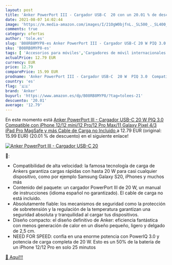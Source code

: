 ```yaml
---
layout: post
title: 'Anker PowerPort III - Cargador USB-C  20 con un 20.01 % de descuento'
date: 2021-08-07 14:02:44
image: 'https://m.media-amazon.com/images/I/21OgW0bjfnL._SL500_._SL400_.jpg'
comments: true
category: ofertas
author: 'tole.es'
slug: 'B08RB8MYP8-es Anker PowerPort III - Cargador USB-C 20 W PIQ 3.0...'
sku: 'B08RB8MYP8-es'
tags: [ 'Accesorios para móviles','Cargadores de móvil internacionales','Cargadores para móviles','Comunicación móvil y accesorios','Electrónica','anker','ipad','iphone', ]
actualPrice: 12.79 EUR
currency: EUR
price: 12.79
comparePrice: 15.99 EUR
prodname: 'Anker PowerPort III - Cargador USB-C  20 W  PIQ 3.0  Compatible con iPhone 12/12 mini/12 Pro/12 Pro Max/11  Galaxy  Pixel 4/3  iPad Pro  MagSafe  y más  Cable de Carga no Incluido '
country: 'es'
flag: '🇪🇸'
brand: 'Anker'
buyurl: 'https://www.amazon.es/dp/B08RB8MYP8/?tag=tolees-21'
descuento: '20.01'
average: '12.79'
---
```


En este momento está [Anker PowerPort III - Cargador USB-C  20 W  PIQ 3.0  Compatible con iPhone 12/12 mini/12 Pro/12 Pro Max/11  Galaxy  Pixel 4/3  iPad Pro  MagSafe  y más  Cable de Carga no Incluido ](https://www.amazon.es/dp/B08RB8MYP8/?tag=tolees-21) a 12.79 EUR (original: 15.99 EUR) (20.01 %  de descuento) en el siguiente enlace!

[![Anker PowerPort III - Cargador USB-C  20](https://m.media-amazon.com/images/I/21OgW0bjfnL._SL500_._SL400_.jpg)](https://www.amazon.es/dp/B08RB8MYP8/?tag=tolees-21)

🔎:

- Compatibilidad de alta velocidad: la famosa tecnología de carga de Ankers garantiza cargas rápidas con hasta 20 W para casi cualquier dispositivo, como por ejemplo Samsung Galaxy S20, iPhones y muchos más
- Contenido del paquete: un cargador PowerPort III de 20 W, un manual de instrucciones (idioma español no garantizado). El cable de carga no está incluido.
- Absolutamente fiable: los mecanismos de seguridad como la protección de sobretensión y la regulación de la temperatura garantizan una seguridad absoluta y tranquilidad al cargar tus dispositivos.
- Diseño compacto: el diseño definitivo de Anker: eficiencia fantástica con menos generación de calor en un diseño pequeño, ligero y delgado de 2,5 cm.
- NEED FOR SPEED: confía en una enorme potencia con PowerIQ 3.0 y potencia de carga completa de 20 W. Esto es un 50% de la batería de un iPhone 12/12 Pro en solo 25 minutos

[🛒 Aquí!!!](https://www.amazon.es/dp/B08RB8MYP8/?tag=tolees-21)
